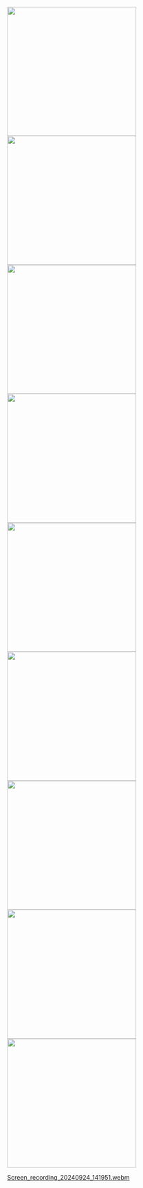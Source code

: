 <p>
   <img src = "https://github.com/user-attachments/assets/16ddc9b3-2e15-4db2-8bf7-e1867c9e61ac" width = "300"/>
   <img src = "https://github.com/user-attachments/assets/b2eee0df-9c02-4fad-9344-2766a5d85f54" width = "300"/>
   <img src = "https://github.com/user-attachments/assets/47282577-d9fd-4164-9e1b-baf5699ecfa4" width = "300"/>
   <img src = "https://github.com/user-attachments/assets/094eb98c-deb2-449b-b3e4-000afc7ba4df" width = "300"/>
   <img src = "https://github.com/user-attachments/assets/1f7562fd-5553-4876-b338-94cca6f96cbb" width = "300"/>
   <img src = "https://github.com/user-attachments/assets/58aa6c71-d3cc-47d9-a2fd-c60c85c6937c" width = "300"/>
   <img src = "https://github.com/user-attachments/assets/1e8fc8e2-b47e-43d4-a7f6-25fd1a384a33" width = "300"/>
   <img src = "https://github.com/user-attachments/assets/34343c40-1c08-4a33-90b7-03400b872b36" width = "300"/>
   <img src = "https://github.com/user-attachments/assets/9c812ed7-254e-4945-ad16-ce6424e1e8a4" width = "300"/>
</p>


[Screen_recording_20240924_141951.webm](https://github.com/user-attachments/assets/9f667c6b-f790-46e9-b4ff-aefcf44ac40c)

